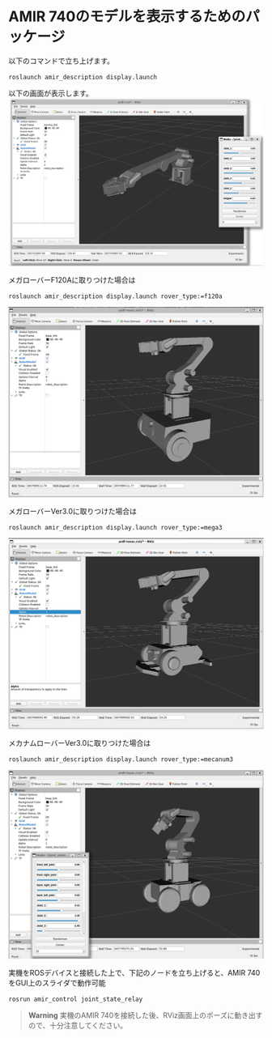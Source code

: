 # AMIR 740のモデルを表示するためのパッケージ

以下のコマンドで立ち上げます。
```
roslaunch amir_description display.launch
```
以下の画面が表示します。
![](../images/amir-description-rviz.png)

メガローバーF120Aに取りつけた場合は
```
roslaunch amir_description display.launch rover_type:=f120a
```
![](../images/amir-f120a-description-rviz.png)

メガローバーVer3.0に取りつけた場合は
```
roslaunch amir_description display.launch rover_type:=mega3
```
![](../images/amir-mega3-description-rviz.png)

メカナムローバーVer3.0に取りつけた場合は
```
roslaunch amir_description display.launch rover_type:=mecanum3
```
![](../images/amir-mecanum3-description-rviz.png)


実機をROSデバイスと接続した上で、下記のノードを立ち上げると、AMIR 740をGUI上のスライダで動作可能

```
rosrun amir_control joint_state_relay
```


> **Warning**
> 実機のAMIR 740を接続した後、RViz画面上のポーズに動き出すので、十分注意してください。 